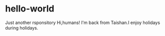 
# hello-world
Just another rsponsitory
Hi,humans!
I'm back from Taishan.I enjoy holidays during holidays.
